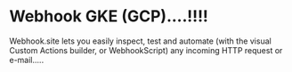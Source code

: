 # Webhook GKE (GCP)....!!!!
Webhook.site lets you easily inspect, test and automate (with the visual Custom Actions builder, or WebhookScript) any incoming HTTP request or e-mail.....
